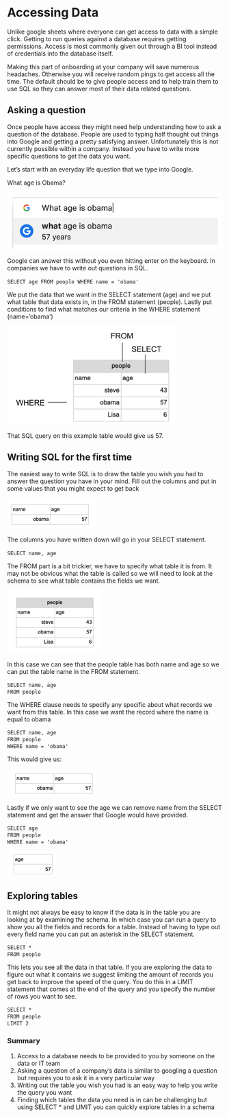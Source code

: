 # Accessing Data

Unlike google sheets where everyone can get access to data with a simple click. Getting to run queries against a database requires getting permissions. Access is most commonly given out through a BI tool instead of credentials into the database itself.

Making this part of onboarding at your company will save numerous headaches. Otherwise you will receive random pings to get access all the time. The default should be to give people access and to help train them to use SQL so they can answer most of their data related questions.

## Asking a question

Once people have access they might need help understanding how to ask a question of the database. People are used to typing half thought out things into Google and getting a pretty satisfying answer. Unfortunately this is not currently possible within a company. Instead you have to write more specific questions to get the data you want.

Let’s start with an everyday life question that we type into Google.

What age is Obama?

![](assets/2021-11-14-14-04-39.png)

Google can answer this without you even hitting enter on the keyboard. In companies we have to write out questions in SQL.

`SELECT age FROM people WHERE name = 'obama'`

We put the data that we want in the SELECT statement (age) and we put what table that data exists in, in the FROM statement (people). Lastly put conditions to find what matches our criteria in the WHERE statement (name=’obama’)

![](assets/2021-11-14-14-05-18.png)

That SQL query on this example table would give us 57.

## Writing SQL for the first time

The easiest way to write SQL is to draw the table you wish you had to answer the question you have in your mind. Fill out the columns and put in some values that you might expect to get back

![](assets/2021-11-14-14-05-41.png)

The columns you have written down will go in your SELECT statement.

`SELECT name, age`

The FROM part is a bit trickier, we have to specify what table it is from. It may not be obvious what the table is called so we will need to look at the schema to see what table contains the fields we want.

![](assets/2021-11-14-14-06-10.png)

In this case we can see that the people table has both name and age so we can put the table name in the FROM statement.

```
SELECT name, age
FROM people
```

The WHERE clause needs to specify any specific about what records we want from this table. In this case we want the record where the name is equal to obama

```
SELECT name, age
FROM people
WHERE name = 'obama'
```

This would give us:

![](assets/2021-11-14-14-06-55.png)

Lastly if we only want to see the age we can remove name from the SELECT statement and get the answer that Google would have provided.

```
SELECT age
FROM people
WHERE name = 'obama'
```

![](assets/2021-11-14-14-07-31.png)

## Exploring tables

It might not always be easy to know if the data is in the table you are looking at by examining the schema. In which case you can run a query to show you all the fields and records for a table. Instead of having to type out every field name you can put an asterisk in the SELECT statement.

```
SELECT *
FROM people
```

This lets you see all the data in that table. If you are exploring the data to figure out what it contains we suggest limiting the amount of records you get back to improve the speed of the query. You do this in a LIMIT statement that comes at the end of the query and you specify the number of rows you want to see.

```
SELECT *
FROM people
LIMIT 2
```

### Summary


1. Access to a database needs to be provided to you by someone on the data or IT team
2. Asking a question of a company’s data is similar to googling a question but requires you to ask it in a very particular way
3. Writing out the table you wish you had is an easy way to help you write the query you want
4. Finding which tables the data you need is in can be challenging but using SELECT * and LIMIT you can quickly explore tables in a schema

